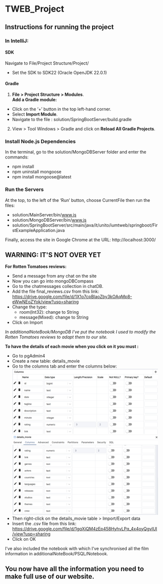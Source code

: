 # TWEB_Project

## Instructions for running the project  

### In IntelliJ:  
#### SDK
Navigate to File/Project Structure/Project/    
- Set the SDK to SDK22 (Oracle OpenJDK 22.0.1)  
#### Gradle
1. **File > Project Structure > Modules**.  
**Add a Gradle module:**  
  * Click on the ‘+’ button in the top left-hand corner.  
  * Select **Import Module**.  
  * Navigate to the file : solution/SpringBootServer/build.gradle  
2. View > Tool Windows > Gradle and click on **Reload All Gradle Projects**.  

### Install Node.js Dependencies
In the terminal, go to the solution/MongoDBServer folder and enter the commands:  
- npm install  
- npm uninstall mongoose  
- npm install mongoose@latest

### Run the Servers
At the top, to the left of the ‘Run’ button, choose CurrentFile then run the files:  
- solution/MainServer/bin/www.js  
- solution/MongoDBServer/bin/www.js  
- solution/SpringBootServer/src/main/java/it/unito/iumtweb/springboot/FirstExampleApplication.java

Finally, access the site in Google Chrome at the URL: http://localhost:3000/  

## WARNING: IT'S NOT OVER YET

**For Rotten Tomatoes reviews:**
- Send a message from any chat on the site
- Now you can go into mongoDBCompass
- Go to the chatmessages collection in chatDB.
- Add the file final_reviews.csv from this link: https://drive.google.com/file/d/1X1o7cpBlaoZby3kOAqMp8-eWwNEoZYok/view?usp=sharing
- Change the type:
  - room(Int32): change to String
  - message(Mixed): change to String
- Click on Import

*In additionalNoteBook/MongoDB I've put the notebook I used to modify the Rotten Tomatoes reviews to adapt them to our site.*

**To have the details of each movie when you click on it you must :**
- Go to pgAdmin4
- Create a new table: details_movie
- Go to the columns tab and enter the columns below:
![Image1](additionalNoteBook/PSQL/img/1.columns_name.png)
![Image2](additionalNoteBook/PSQL/img/2.columns_name.png)
- Then right-click on the details_movie table > Import/Export data
- Insert the .csv file from this link: https://drive.google.com/file/d/1gqXiQM4zEp458HyhvLPq_4x4oyQgvlUI/view?usp=sharing
- Click on OK

I've also included the notebook with which I've synchronised all the film information in additionalNoteBook/PSQL/Notebook.

## You now have all the information you need to make full use of our website.